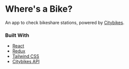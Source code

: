 # Where's a Bike?

An app to check bikeshare stations, powered by [Citybikes](https://citybik.es).

### Built With

- [React](reactjs.org)
- [Redux](https://redux.js.org)
- [Tailwind CSS](https://tailwindcss.com)
- [Citybikes API](http://api.citybik.es/v2/)
